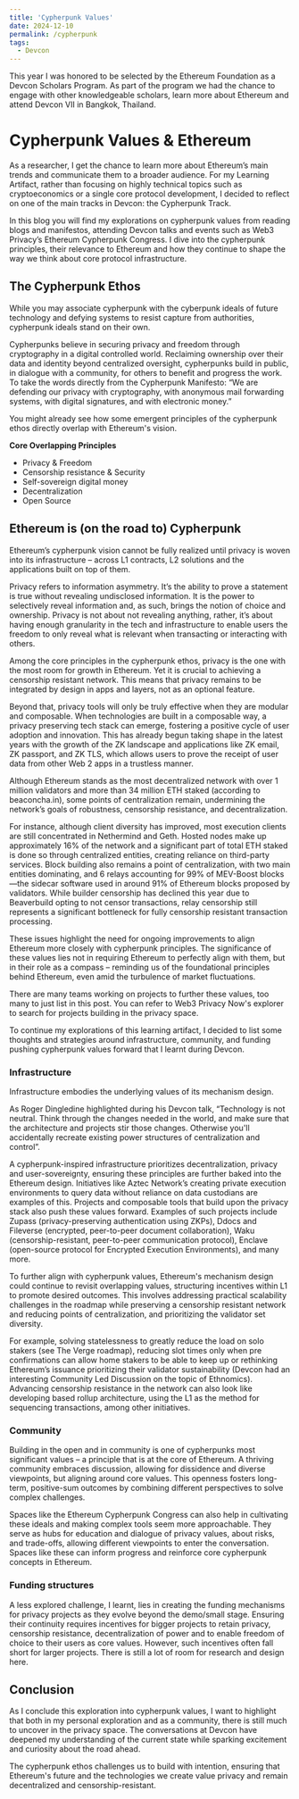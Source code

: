 ```yaml
---
title: 'Cypherpunk Values'
date: 2024-12-10
permalink: /cypherpunk
tags:
  - Devcon
---
```


This year I was honored to be selected by the Ethereum Foundation as a Devcon Scholars Program. As part of the program we had the chance to engage with other knowledgeable scholars, learn more about Ethereum and attend Devcon VII in Bangkok, Thailand.


Cypherpunk Values & Ethereum
======

As a researcher, I get the chance to learn more about Ethereum’s main trends and communicate them to a broader audience. For my Learning Artifact, rather than focusing on highly technical topics such as cryptoeconomics or a single core protocol development, I decided to reflect on one of the main tracks in Devcon: the Cypherpunk Track. 

In this blog you will find my explorations on cypherpunk values from reading blogs and manifestos, attending Devcon talks and events such as Web3 Privacy’s Ethereum Cypherpunk Congress. I dive into the cypherpunk principles, their relevance to Ethereum and how they continue to shape the way we think about core protocol infrastructure.



## The Cypherpunk Ethos

While you may associate cypherpunk with the cyberpunk ideals of future technology and defying systems to resist capture from authorities, cypherpunk ideals stand on their own.

Cypherpunks believe in securing privacy and freedom through cryptography in a digital controlled world. Reclaiming ownership over their data and identity beyond centralized oversight, cypherpunks build in public, in dialogue with a community, for others to benefit and progress the work. To take the words directly from the Cypherpunk Manifesto: “We are defending our privacy with cryptography, with anonymous mail forwarding systems, with digital signatures, and with electronic money.”

You might already see how some emergent principles of the cypherpunk ethos directly overlap with Ethereum's vision. 

**Core Overlapping Principles**
* Privacy & Freedom
* Censorship resistance & Security
* Self-sovereign digital money
* Decentralization
* Open Source

## Ethereum is (on the road to) Cypherpunk 

Ethereum’s cypherpunk vision cannot be fully realized until privacy is woven into its infrastructure – across L1 contracts, L2 solutions and the applications built on top of them. 

Privacy refers to information asymmetry. It’s the ability to prove a statement is true without revealing undisclosed information. It is the power to selectively reveal information and, as such, brings the notion of choice and ownership. Privacy is not about not revealing anything, rather, it’s about having enough granularity in the tech and infrastructure to enable users the freedom to only reveal what is relevant when transacting or interacting with others.

Among the core principles in the cypherpunk ethos, privacy is the one with the most room for growth in Ethereum. Yet it is crucial to achieving a censorship resistant network. This means that privacy remains to be integrated by design in apps and layers, not as an optional feature.

Beyond that, privacy tools will only be truly effective when they are modular and composable. When technologies are built in a composable way, a privacy preserving tech stack can emerge, fostering a positive cycle of user adoption and innovation. This has already begun taking shape in the latest years with the growth of the ZK landscape and applications like ZK email, ZK passport, and ZK TLS, which allows users to prove the receipt of user data from other Web 2 apps in a trustless manner.

Although Ethereum stands as the most decentralized network with over 1 million validators and more than 34 million ETH staked (according to beaconcha.in), some points of centralization remain, undermining the network’s goals of robustness, censorship resistance, and decentralization. 

For instance, although client diversity has improved, most execution clients are still concentrated in Nethermind and Geth. Hosted nodes make up approximately 16% of the network and a significant part of total ETH staked is done so through centralized entities, creating reliance on third-party services. Block building also remains a point of centralization, with two main entities dominating, and 6 relays accounting for 99% of MEV-Boost blocks —the sidecar software used in around 91% of Ethereum blocks proposed by validators. While builder censorship has declined this year due to Beaverbuild opting to not censor transactions, relay censorship still represents a significant bottleneck for fully censorship resistant transaction processing. 

These issues highlight the need for ongoing improvements to align Ethereum more closely with cypherpunk principles. The significance of these values lies not in requiring Ethereum to perfectly align with them, but in their role as a compass – reminding us of the foundational principles behind Ethereum, even amid the turbulence of market fluctuations.

There are many teams working on projects to further these values, too many to just list in this post. You can refer to Web3 Privacy Now's explorer to search for projects building in the privacy space. 

To continue my explorations of this learning artifact, I decided to list some thoughts and strategies around infrastructure, community, and funding pushing cypherpunk values forward that I learnt during Devcon.



### Infrastructure

Infrastructure embodies the underlying values of its mechanism design. 

As Roger Dingledine highlighted during his Devcon talk, “Technology is not neutral. Think through the changes needed in the world, and make sure that the architecture and projects stir those changes. Otherwise you'll accidentally recreate existing power structures of centralization and control”. 

A cypherpunk-inspired infrastructure prioritizes decentralization, privacy and user-sovereignty, ensuring these principles are further baked into the Ethereum design. Initiatives like Aztec Network’s creating private execution environments to query data without reliance on data custodians are examples of this. Projects and composable tools that build upon the privacy stack also push these values forward. Examples of such projects include Zupass (privacy-preserving authentication using ZKPs), Ddocs and Fileverse (encrypted, peer-to-peer document collaboration), Waku (censorship-resistant, peer-to-peer communication protocol), Enclave (open-source protocol for Encrypted Execution Environments), and many more.

To further align with cypherpunk values, Ethereum's mechanism design could continue to revisit overlapping values, structuring incentives within L1 to promote desired outcomes. This involves addressing practical scalability challenges in the roadmap while preserving a censorship resistant network and reducing points of centralization, and prioritizing the validator set diversity.

For example, solving statelessness to greatly reduce the load on solo stakers (see The Verge roadmap), reducing slot times only when pre confirmations can allow home stakers to be able to keep up or rethinking Ethereum’s issuance prioritizing their validator sustainability (Devcon had an interesting Community Led Discussion on the topic of Ethnomics). Advancing censorship resistance in the network can also look like developing based rollup architecture, using the L1 as the method for sequencing transactions, among other initiatives.



### Community

Building in the open and in community is one of cypherpunks most significant values – a principle that is at the core of Ethereum. A thriving community embraces discussion, allowing for dissidence and diverse viewpoints, but aligning around core values. This openness fosters long-term, positive-sum outcomes by combining different perspectives to solve complex challenges. 

Spaces like the Ethereum Cypherpunk Congress can also help in cultivating these ideals and making complex tools seem more approachable. They serve as hubs for education and dialogue of privacy values, about risks, and trade-offs, allowing different viewpoints to enter the conversation. Spaces like these can inform progress and reinforce core cypherpunk concepts in Ethereum.


### Funding structures

A less explored challenge, I learnt, lies in creating the funding mechanisms for privacy projects as they evolve beyond the demo/small stage. Ensuring their continuity requires incentives for bigger projects to retain privacy, censorship resistance, decentralization of power and to enable freedom of choice to their users as core values. However, such incentives often fall short for larger projects. There is still a lot of room for research and design here.


## Conclusion

As I conclude this exploration into cypherpunk values, I want to highlight that both in my personal exploration and as a community, there is still much to uncover in the privacy space. The conversations at Devcon have deepened my understanding of the current state while sparking excitement and curiosity about the road ahead.

The cypherpunk ethos challenges us to build with intention, ensuring that Ethereum's future and the technologies we create value privacy and remain decentralized and censorship-resistant.

